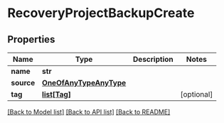 # RecoveryProjectBackupCreate

## Properties
Name | Type | Description | Notes
------------ | ------------- | ------------- | -------------
**name** | **str** |  | 
**source** | [**OneOfAnyTypeAnyType**](OneOfAnyTypeAnyType.md) |  | 
**tag** | [**list[Tag]**](Tag.md) |  | [optional] 

[[Back to Model list]](../README.md#documentation-for-models) [[Back to API list]](../README.md#documentation-for-api-endpoints) [[Back to README]](../README.md)


